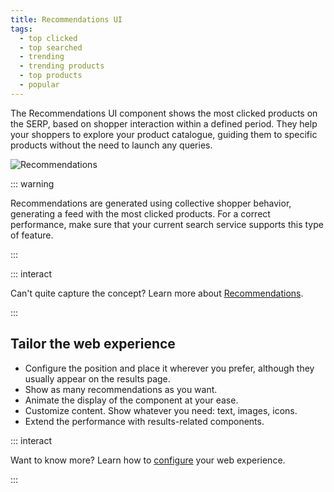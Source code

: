 ```yaml
---
title: Recommendations UI
tags:
  - top clicked
  - top searched
  - trending
  - trending products
  - top products
  - popular
---
```


The Recommendations UI component shows the most clicked products on the SERP, based on shopper
interaction within a defined period. They help your shoppers to explore your product catalogue,
guiding them to specific products without the need to launch any queries.

![Recommendations](~@assets/media/interface/x-recommendations.gif)

::: warning

Recommendations are generated using collective shopper behavior, generating a feed with the most
clicked products. For a correct performance, make sure that your current search service supports
this type of feature.

:::

::: interact

Can't quite capture the concept? Learn more about
[Recommendations](/explore-empathy-platform/features/recommendations-overview.md).

:::

## Tailor the web experience

- Configure the position and place it wherever you prefer, although they usually appear on the
  results page.
- Show as many recommendations as you want.
- Animate the display of the component at your ease.
- Customize content. Show whatever you need: text, images, icons.
- Extend the performance with results-related components.

::: interact

Want to know more? Learn how to
[configure](/develop-empathy-platform/ui-reference/components/recommendations/x-components.recommendations.md)
your web experience.

:::
